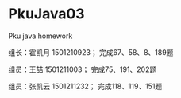 # PkuJava03
Pku java homework
<html>
<p>组长：霍凯月   1501210923； 完成67、58、8、189题 </p>
<p>组员：王喆     1501211003； 完成75、191、202题</p>
<p>组员：张凯云   1501211232； 完成118、119、151题 </p>
</html>
